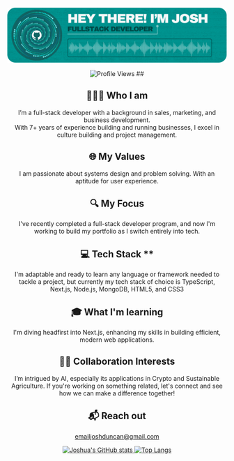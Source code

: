 <div align="center">

![Header](./github-header.png)

![Profile Views](https://komarev.com/ghpvc/?username=jduncan017&label=PROFILE+VIEWS) ##
## 🙋🏽‍♂️ Who I am
I’m a full-stack developer with a background in sales, marketing, and business development.  
With 7+ years of experience building and running businesses, I excel in culture building and project management.

## 🌐 My Values
I am passionate about systems design and problem solving. With an aptitude for user experience.

## 🔍 My Focus
I've recently completed a full-stack developer program, and now I'm working to build my portfolio as I switch entirely into tech.

## 💻 Tech Stack **
I'm adaptable and ready to learn any language or framework needed to tackle a project, but currently my tech stack of choice is TypeScript, Next.js, Node.js, MongoDB, HTML5, and CSS3

## 🎓 What I'm learning
I'm diving headfirst into Next.js, enhancing my skills in building efficient, modern web applications.

## 👏🏽 Collaboration Interests
I’m intrigued by AI, especially its applications in Crypto and Sustainable Agriculture. If you're working on something related, let's connect and see how we can make a difference together!

## 📬 Reach out
[emailjoshduncan@gmail.com](mailto:emailjoshduncan@gmail.com)

<a href="https://github.com/anuraghazra/github-readme-stats">
    <img src="https://github-readme-stats.vercel.app/api?username=jduncan017&theme=gotham&rank_icon=github&show_icons=true&line_height=28" alt="Joshua's GitHub stats">
</a>
<a href="https://github.com/anuraghazra/github-readme-stats">
    <img src="https://github-readme-stats.vercel.app/api/top-langs/?username=jduncan017&theme=gotham&layout=donut" alt="Top Langs">
</a>

</div>
